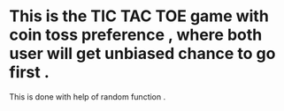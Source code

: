 # This is the TIC TAC TOE game with coin toss preference , where both user will get unbiased chance to go first .
This is done with help of random function .
